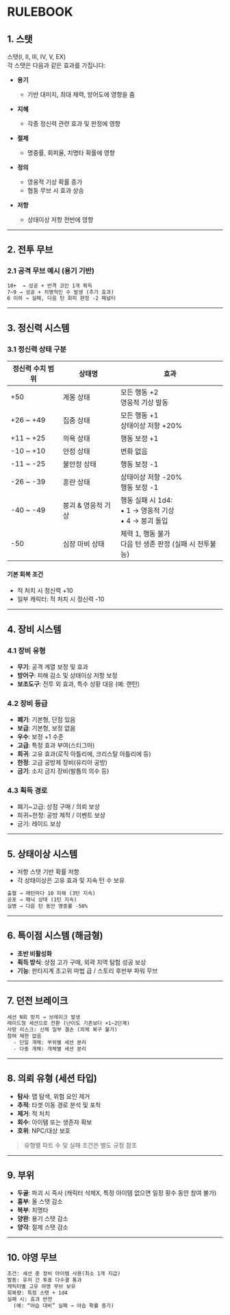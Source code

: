 # RULEBOOK

## 1. 스탯

스탯(Ⅰ, Ⅱ, Ⅲ, Ⅳ, Ⅴ, EX)  
각 스탯은 다음과 같은 효과를 가집니다:

- **용기**  
  - 기반 대미지, 최대 체력, 방어도에 영향을 줌

- **지혜**  
  - 각종 정신력 관련 효과 및 판정에 영향

- **절제**  
  - 명중률, 회피율, 치명타 확률에 영향

- **정의**  
  - 영웅적 기상 확률 증가  
  - 협동 무브 시 효과 상승

- **저항**  
  - 상태이상 저항 전반에 영향

---

## 2. 전투 무브

### 2.1 공격 무브 예시 (용기 기반)

```txt
10+  → 성공 + 반격 코인 1개 획득  
7~9 → 성공 + 치명적인 수 발생 (추가 효과)  
6 이하 → 실패, 다음 턴 회피 판정 -2 페널티
````

---

## 3. 정신력 시스템

### 3.1 정신력 상태 구분


| 정신력 수치 범위  | 상태명         | 효과                       |
| ---------- | ----------- | ------------------------ |
| +50        | 계몽 상태       | 모든 행동 +2<br>영웅적 기상 발동    |
| +26 \~ +49 | 집중 상태       | 모든 행동 +1<br>상태이상 저항 +20% |
| +11 \~ +25 | 의욕 상태       | 행동 보정 +1                 |
| -10 \~ +10 | 안정 상태       | 변화 없음                    |
| -11 \~ -25 | 불안정 상태      | 행동 보정 -1                 |
| -26 \~ -39 | 혼란 상태       | 상태이상 저항 -20%<br>행동 보정 -1 |
| -40 \~ -49 | 붕괴 & 영웅적 기상 | 행동 실패 시 1d4:<br> • 1 → 영웅적 기상<br> • 4 → 붕괴 돌입 |
| -50        | 심장 마비 상태       | 체력 1, 행동 불가<br>다음 턴 생존 판정 (실패 시 전투불능) |

#### 기본 회복 조건

- 적 처치 시 정신력 +10
- 일부 캐릭터: 적 처치 시 정신력 -10

---

## 4. 장비 시스템

### 4.1 장비 유형

- **무기**: 공격 계열 보정 및 효과
- **방어구**: 피해 감소 및 상태이상 저항 보정
- **보조도구**: 전투 외 효과, 특수 상황 대응 (예: 랜턴)

### 4.2 장비 등급

- **폐기**: 기본형, 단점 있음
- **보급**: 기본형, 보정 없음
- **우수**: 보정 +1 수준
- **고급**: 특정 효과 부여(스티그마)
- **희귀**: 고유 효과(로직 아틀리에, 크리스탈 아틀리에 등)
- **한정**: 고급 공방제 장비(유리아 공방)
- **금기**: 소지 금지 장비(발톱의 의수 등)

### 4.3 획득 경로

- 폐기\~고급: 상점 구매 / 의뢰 보상
- 희귀\~한정: 공방 제작 / 이벤트 보상
- 금기: 레이드 보상

---

## 5. 상태이상 시스템

- 저항 스탯 기반 확률 저항
- 각 상태이상은 고유 효과 및 지속 턴 수 보유

```txt
출혈 → 매턴마다 10 피해 (3턴 지속)  
공포 → 패닉 상태 (1턴 지속)  
실명 → 다음 턴 동안 명중률 -50%
```

---

## 6. 특이점 시스템 (해금형)

- **초반 비활성화**
- **획득 방식**: 상점 고가 구매, 외곽 지역 탐험 성공 보상
- **기능**: 판타지계 초고위 마법 급 / 스토리 후반부 파워 무브

---

## 7. 던전 브레이크

```txt
세션 N회 방치 → 브레이크 발생  
레이드형 세션으로 전환 (난이도 기존보다 +1~2단계)  
사망 리스크: 신체 일부 결손 (의체 복구 불가)  
참여 제한 없음  
  - 단일 개체: 부위별 세션 분리  
  - 다중 개체: 개체별 세션 분리
```

---

## 8. 의뢰 유형 (세션 타입)

- **탐사**: 맵 탐색, 위험 요인 제거
- **추적**: 타겟 이동 경로 분석 및 포착
- **제거**: 적 처치
- **회수**: 아이템 또는 생존자 확보
- **호위**: NPC/대상 보호

> 유형별 파트 수 및 실패 조건은 별도 규정 참조

---

## 9. 부위

- **두골**: 파괴 시 즉사 (캐릭터 삭제X, 특정 아이템 없으면 일정 횟수 동안 참여 불가)
- **흉부**: 올 스탯 감소
- **복부**: 치명타
- **양완**: 용기 스탯 감소
- **양각**: 절제 스탯 감소

---

## 10. 야영 무브

```txt
조건: 세션 중 정비 아이템 사용(최소 1개 지급)  
발동: 유저 간 투표 다수결 통과  
캐릭터별 고유 야영 무브 보유  
회복량: 특정 스탯 + 1d4  
실패 시: 효과 반전  
  (예: “야습 대비” 실패 → 야습 확률 증가)
```
